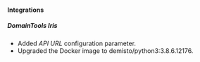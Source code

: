 
#### Integrations
##### DomainTools Iris
- Added *API URL* configuration parameter.
- Upgraded the Docker image to demisto/python3:3.8.6.12176.